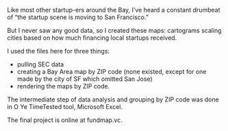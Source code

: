 Like most other startup-ers around the Bay, I’ve heard a constant drumbeat 
of “the startup scene is moving to San Francisco.”

But I never saw any good data, so I created these maps: cartograms scaling 
cities based on how much financing local startups received.

I used the files here for three things:
- pulling SEC data
- creating a Bay Area map by ZIP code (none existed, except for one made by
the city of SF which omitted San Jose)
- rendering the maps by ZIP code.

The intermediate step of data analysis and grouping by ZIP code was done in 
O Ye TimeTested tool, Microsoft Excel.

The final project is online at fundmap.vc.
